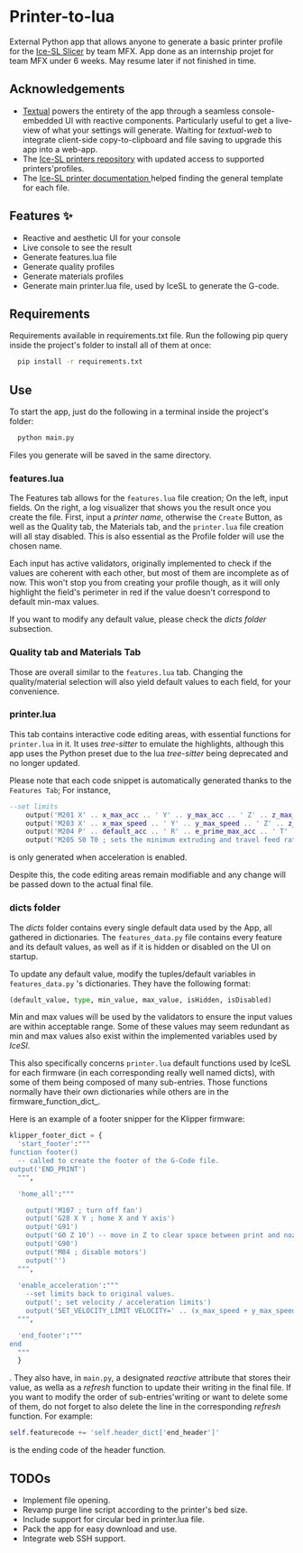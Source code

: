 
# Printer-to-lua

External Python app that allows anyone to generate a basic printer profile for the [Ice-SL Slicer](https://icesl.loria.fr/) by team MFX.
App done as an internship projet for team MFX under 6 weeks. May resume later if not finished in time.


## Acknowledgements

 - [Textual](https://textual.textualize.io/) powers the entirety of the app through a seamless console-embedded UI with reactive components. Particularly useful to get a live-view of what your settings will generate. Waiting for _textual-web_ to integrate client-side copy-to-clipboard and file saving to upgrade this app into a web-app.
 - The [Ice-SL printers repository](https://github.com/shapeforge/icesl-printers) with updated access to supported printers'profiles.
 - The [Ice-SL printer documentation ](https://gitlab.inria.fr/mfx/icesl-documentation/-/wikis/Printer-profile) helped finding the general template for each file.

## Features ✨

- Reactive and aesthetic UI for your console
- Live console to see the result
- Generate features.lua file
- Generate quality profiles
- Generate materials profiles
- Generate main printer.lua file, used by IceSL to generate the G-code.

## Requirements

Requirements available in requirements.txt file. Run the following pip query inside the project's folder to install all of them at once:

```bash
  pip install -r requirements.txt
```

## Use
To start the app, just do the following in a terminal inside the project's folder:
```bash
  python main.py
```
Files you generate will be saved in the same directory.

### features.lua
The Features tab allows for the `features.lua` file creation; On the left, input fields. On the right, a log visualizer that shows you the result once you create the file.
First, input a _printer name_, otherwise the `Create` Button, as well as the Quality tab, the Materials tab, and the `printer.lua` file creation will all stay disabled. This is also essential as the Profile folder will use the chosen name.

Each input has active validators, originally implemented to check if the values are coherent with each other, but most of them are incomplete as of now. This won't stop you from creating your profile though, as it will only highlight the field's perimeter in red if the value doesn't correspond to default min-max values.

If you want to modify any default value, please check the _dicts folder_ subsection.

### Quality tab and Materials Tab
Those are overall similar to the `features.lua` tab. Changing the quality/material selection will also yield default values to each field, for your convenience.

### printer.lua
This tab contains interactive code editing areas, with essential functions for `printer.lua` in it. It uses _tree-sitter_ to emulate the highlights, although this app uses the Python preset due to the lua _tree-sitter_ being deprecated and no longer updated.

Please note that each code snippet is automatically generated thanks to the `Features Tab`; For instance,
```lua
--set limits
    output('M201 X' .. x_max_acc .. ' Y' .. y_max_acc .. ' Z' .. z_max_acc .. ' E' .. e_max_acc .. ' ; sets maximum accelerations, mm/sec^2')
    output('M203 X' .. x_max_speed .. ' Y' .. y_max_speed .. ' Z' .. z_max_speed .. ' E' .. e_max_speed .. ' ; sets maximum feedrates, mm/sec')
    output('M204 P' .. default_acc .. ' R' .. e_prime_max_acc .. ' T' .. default_acc .. ' ; sets acceleration (P, T) and retract acceleration (R), mm/sec^2')
    output('M205 S0 T0 ; sets the minimum extruding and travel feed rate, mm/sec')
```
is only generated when acceleration is enabled.

Despite this, the code editing areas remain modifiable and any change will be passed down to the actual final file.

### dicts folder
The _dicts_ folder contains every single default data used by the App, all gathered in dictionaries. The `features_data.py` file contains every feature and its default values, as well as if it is hidden or disabled on the UI on startup.

To update any default value, modify the tuples/default variables in `features_data.py` 's dictionaries. They have the following format:
```python
(default_value, type, min_value, max_value, isHidden, isDisabled)
```
Min and max values will be used by the validators to ensure the input values are within acceptable range. Some of these values may seem redundant as min and max values also exist within the implemented variables used by _IceSl_.


This also specifically concerns `printer.lua` default functions used by IceSL for each firmware (in each corresponding really well named dicts), with some of them being composed of many sub-entries. Those functions normally have their own dictionaries while others are in the  firmware_function_dict_.

Here is an example of a footer snipper for the Klipper firmware:
```python
klipper_footer_dict = {
  'start_footer':"""
function footer()
  -- called to create the footer of the G-Code file.
output('END_PRINT')
  """,

  'home_all':"""

    output('M107 ; turn off fan')
    output('G28 X Y ; home X and Y axis')
    output('G91')
    output('G0 Z 10') -- move in Z to clear space between print and nozzle
    output('G90')
    output('M84 ; disable motors')
    output('')
  """,
    
  'enable_acceleration':"""
    --set limits back to original values.
    output('; set velocity / acceleration limits')
    output('SET_VELOCITY_LIMIT VELOCITY=' .. (x_max_speed + y_max_speed)/2 .. ' ACCEL=' .. (x_max_acc + y_max_acc)/2 .. ' ACCEL_TO_DECEL=' .. ((x_max_acc + y_max_acc)/2)/2 .. ' SQUARE_CORNER_VELOCITY=' .. round(jerk_to_scv(default_jerk),2) )
  """,

  'end_footer':"""
end
  """
  }
```
.
They also have, in `main.py`, a designated _reactive_ attribute that stores their value, as wella as a  _refresh_ function to update their writing in the final file. If you want to modify the order of sub-entries'writing or want to delete some of them, do not forget to also delete the line in the corresponding _refresh_ function. For example:
```python
self.featurecode += 'self.header_dict['end_header']'
```
is the ending code of the header function.


## TODOs
- Implement file opening.
- Revamp purge line script according to the printer's bed size.
- Include support for circular bed in printer.lua file.
- Pack the app for easy download and use.
- Integrate web SSH support.
